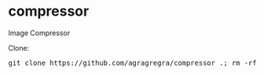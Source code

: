 # compressor
Image Compressor

Clone:

<pre>git clone https://github.com/agragregra/compressor .; rm -rf trunk .gitignore readme.md .git
</pre>
